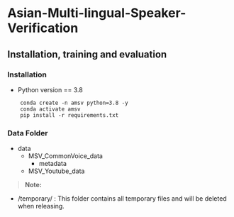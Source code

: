 # Asian-Multi-lingual-Speaker-Verification

## Installation, training and evaluation

### Installation

- Python version == 3.8

``` 
    conda create -n amsv python=3.8 -y
    conda activate amsv
    pip install -r requirements.txt
```

### Data Folder

- data
    - MSV_CommonVoice_data
        - metadata
    - MSV_Youtube_data

> **Note:** 
- /temporary/ : This folder contains all temporary files and will be deleted when releasing. 